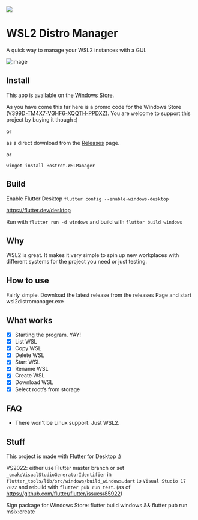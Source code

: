 <a title="Made with Fluent Design" href="https://github.com/bdlukaa/fluent_ui">
  <img
    src="https://img.shields.io/badge/fluent-design-blue?style=flat-square&color=7A7574&labelColor=0078D7"
  />
</a>



# WSL2 Distro Manager

A quick way to manage your WSL2 instances with a GUI.

![image](https://user-images.githubusercontent.com/7342321/139673215-5864b99d-7ff4-4198-9027-dae88faef9c6.png)


## Install

This app is available on the [Windows Store](https://www.microsoft.com/store/productId/9NWS9K95NMJB).

As you have come this far here is a promo code for the Windows Store ([V399D-TM4X7-VGHF6-XQQTH-PPDXZ](http://go.microsoft.com/fwlink/?LinkId=532540&mstoken=V399D-TM4X7-VGHF6-XQQTH-PPDXZ)). You are welcome to support this project by buying it though :)

or 

as a direct download from the [Releases](https://github.com/bostrot/wsl2-distro-manager/releases) page.

or

`winget install Bostrot.WSLManager`

## Build

Enable Flutter Desktop `flutter config --enable-windows-desktop`

https://flutter.dev/desktop

Run with `flutter run -d windows` and build with `flutter build windows`

## Why

WSL2 is great. It makes it very simple to spin up new workplaces with different systems for the project you need or just testing.

## How to use

Fairly simple. Download the latest release from the releases Page and start wsl2distromanager.exe

## What works

- [x] Starting the program. YAY!
- [x] List WSL
- [x] Copy WSL
- [x] Delete WSL
- [x] Start WSL
- [X] Rename WSL
- [X] Create WSL
- [X] Download WSL
- [X] Select rootfs from storage

## FAQ

* There won't be Linux support. Just WSL2.

## Stuff

This project is made with [Flutter](https://flutter.dev/docs) for Desktop :)

VS2022: either use Flutter master branch or set `_cmakeVisualStudioGeneratorIdentifier` in `flutter_tools/lib/src/windows/build_windows.dart` to `Visual Studio 17 2022` and rebuild with `flutter pub run test`. (as of https://github.com/flutter/flutter/issues/85922)

Sign package for Windows Store: flutter build windows && flutter pub run msix:create